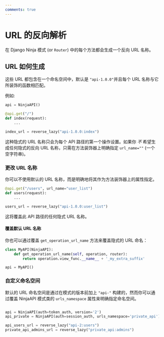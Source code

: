 ```yaml
---
comments: true
---
```

# URL 的反向解析

在 Django Ninja 模式 (or `Router`) 中的每个方法都会生成一个反向 URL 名称。

## URL 如何生成

这些 URL 都包含在一个命名空间中，默认是 `"api-1.0.0"`并且每个 URL 名称与它所装饰的函数相匹配。

例如:

```python
api = NinjaAPI()

@api.get("/")
def index(request):
    ...

index_url = reverse_lazy("api-1.0.0:index")
```

这种隐式的 URL 名称只会为每个 API 路径的第一个操作设置。如果你 *不* 希望生成任何隐式的反向 URL 名称，只需在方法装饰器上明确指定 `url_name=""` (一个空字符串)。

### 更改 URL 名称

你可以不使用默认的 URL 名称，而是明确地将其作为方法装饰器上的属性指定。
```python
@api.get("/users", url_name="user_list")
def users(request):
    ...

users_url = reverse_lazy("api-1.0.0:user_list")
```

这将覆盖此 API 路径的任何隐式 URL 名称。


#### 覆盖默认 URL 名称

你也可以通过覆盖 `get_operation_url_name` 方法来覆盖隐式的 URL 命名：

```python
class MyAPI(NinjaAPI):
    def get_operation_url_name(self, operation, router):
        return operation.view_func.__name__ + '_my_extra_suffix'

api = MyAPI()
```

### 自定义命名空间

默认的 URL 命名空间是通过在模式的版本前加上 `"api-"` 构建的，然而你可以通过覆盖 NinjaAPI 模式类的 `urls_namespace` 属性来明确指定命名空间。
```python

api = NinjaAPI(auth=token_auth, version='2')
api_private = NinjaAPI(auth=session_auth, urls_namespace='private_api')

api_users_url = reverse_lazy("api-2:users")
private_api_admins_url = reverse_lazy("private_api:admins")
```
